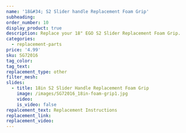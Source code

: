 ```yaml
---
name: '18&#34; S2 Slider handle Replacement Foam Grip'
subheading:
order_number: 10
display_product: true
description: Replace your 18" EGO S2 Slider Replacement Foam Grip.
categories:
  - replacement-parts
price: '4.99'
sku: SG72016
tag_color:
tag_text:
replacement_type: other
filter_mesh:
slides:
  - title: 18in S2 Slider Handle Replacement Foam Grip
    image: /images/SG72016_18in-foam-grip1.jpg
    video:
    is_video: false
repalcement_text: Replacement Instructions
replacement_link:
replacement_video:
---
```

